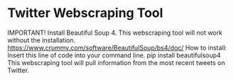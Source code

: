 # Twitter Webscraping Tool
IMPORTANT!
Install Beautiful Soup 4. This webscraping tool will not work without the installation.
https://www.crummy.com/software/BeautifulSoup/bs4/doc/
How to install: Insert this line of code into your command line.
pip install beautifulsoup4
This webscraping tool will pull information from the most recent tweets on Twitter.
